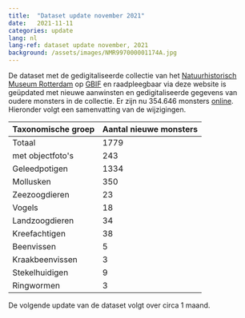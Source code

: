 ```yaml
---
title:  "Dataset update november 2021"
date:   2021-11-11
categories: update
lang: nl
lang-ref: dataset update november, 2021
background: /assets/images/NMR997000001174A.jpg
---
```


De dataset met de gedigitaliseerde collectie van het [Natuurhistorisch Museum Rotterdam](https://www.hetnatuurhistorisch.nl/) op [GBIF](https://www.gbif.org/) en raadpleegbaar via deze website is geüpdated met nieuwe aanwinsten en gedigitaliseerde gegevens van oudere monsters in de collectie. Er zijn nu 354.646 monsters [online](https://hp-nhm-rotterdam.gbif-staging.org/nl/data.html). Hieronder volgt een samenvatting van de wijzigingen. 

Taxonomische groep | Aantal nieuwe monsters
---------- | ----------  
Totaal | 1779
met objectfoto's | 243
Geleedpotigen | 1334
Mollusken | 350
Zeezoogdieren | 23
Vogels | 18
Landzoogdieren | 34
Kreefachtigen | 38
Beenvissen | 5
Kraakbeenvissen | 3
Stekelhuidigen | 9
Ringwormen | 3

De volgende update van de dataset volgt over circa 1 maand.
